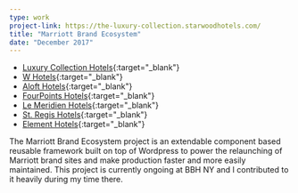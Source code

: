 ```yaml
---
type: work
project-link: https://the-luxury-collection.starwoodhotels.com/
title: "Marriott Brand Ecosystem"
date: "December 2017"
---
```


- [Luxury Collection Hotels][lc]{:target="\_blank"}
- [W Hotels][w]{:target="\_blank"}
- [Aloft Hotels][aloft]{:target="\_blank"}
- [FourPoints Hotels][fp]{:target="\_blank"}
- [Le Meridien Hotels][lm]{:target="\_blank"}
- [St. Regis Hotels][sr]{:target="\_blank"}
- [Element Hotels][el]{:target="\_blank"}

The Marriott Brand Ecosystem project is an extendable component based reusable framework built on top of Wordpress to power the relaunching of Marriott brand sites and make production faster and more easily maintained. This project is currently ongoing at BBH NY and I contributed to it heavily during my time there.

[lc]: https://the-luxury-collection.starwoodhotels.com/
[aloft]: http://aloft-hotels.starwoodhotels.com/
[fp]: http://four-points.starwoodhotels.com/
[lm]: https://le-meridien.marriott.com/
[sr]: https://st-regis.marriott.com/
[el]: https://element-hotels.marriott.com/
[w]: https://w-hotels.marriott.com/
